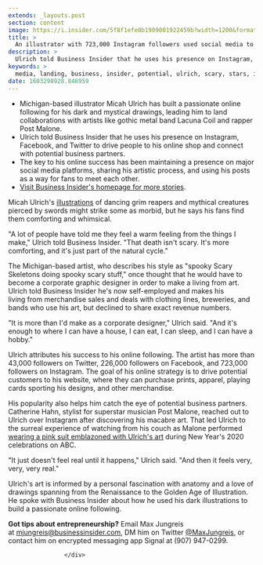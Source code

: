 ```yaml
--- 
extends: _layouts.post 
section: content 
image: https://i.insider.com/5f8f1efe0b1909001922459b?width=1200&format=jpeg 
title: > 
  An illustrator with 723,000 Instagram followers used social media to make art his full-time job. Here's his formula for building a fanbase and landing collaborations with stars like Post Malone. 
description: > 
  Ulrich told Business Insider that he uses his presence on Instagram, Facebook, and Twitter to drive people to his online shop and connect with potential business partners."A lot of people have told me they feel a warm feeling from the things I make," Ulrich told Business Insider.His popularity also helps him catch the eye of potential business partners.Catherine Hahn, stylist for superstar musician Post Malone, reached out to Ulrich over Instagram after discovering his macabre art.He spoke with Business Insider about how he used his dark illustrations to build a passionate online following. 
keywords: > 
  media, landing, business, insider, potential, ulrich, scary, stars, instagram, twitter, used, social, malone, post, told, online, job, art, illustrator 
date: 1603298928.846959 
--- 
```

<div><ul class="summary-list">
<li>Michigan-based illustrator Micah Ulrich has built a passionate online following for his dark and mystical drawings, leading him to land collaborations with artists like gothic metal band Lacuna Coil and rapper Post Malone.</li>
<li>Ulrich told Business Insider that he uses his presence on Instagram, Facebook, and Twitter to drive people to his online shop and connect with potential business partners.</li>
<li>The key to his online success has been maintaining a presence on major social media platforms, sharing his artistic process, and using his posts as a way for fans to meet each other.</li>
<li><a href="https://www.businessinsider.com/?hprecirc-bullet">Visit Business Insider's homepage for more stories</a>.</li>
</ul>
<p id="gpt-slideshow-smallbusiness-mobile_in_post_ad-fluid-1" class="ad ad-wrapper fluid in-post only-mobile"></p>

<p id="gpt-slideshow-smallbusiness-desktop_in_post_ad-fluid-1" class="ad ad-wrapper fluid in-post only-desktop"></p>
<p>Micah Ulrich's <a href="https://shop.micahulrich.com/'">illustrations</a> of dancing grim reapers and mythical creatures pierced by swords might strike some as morbid, but he says his fans find them comforting and whimsical.</p><p>"A lot of people have told me they feel a warm feeling from the things I make," Ulrich told Business Insider. "That death isn't scary. It's more comforting, and it's just part of the natural cycle."</p><p>The Michigan-based artist, who describes his style as "spooky Scary Skeletons doing spooky scary stuff," once thought that he would have to become a corporate graphic designer in order to make a living from art. Ulrich told Business Insider he's now self-employed and makes his living&#160;from merchandise sales and deals with clothing lines, breweries, and bands who use his art, but declined to share exact revenue numbers.</p><p>"It is more than I'd make as a corporate designer," Ulrich said. "And it's enough to where I can have a house, I can eat, I can sleep, and I can have a hobby."</p><p>Ulrich attributes his success to his online following. The artist has more than 43,000 followers on Twitter, 226,000 followers on Facebook, and 723,000 followers on Instagram. The goal of his online strategy is to drive potential customers to his website, where they can purchase prints, apparel, playing cards sporting his designs, and other merchandise.&#160;</p><p>His popularity also helps him catch the eye of potential business partners. Catherine Hahn, stylist for superstar musician Post Malone, reached out to Ulrich over Instagram after discovering his macabre art. That led Ulrich to the surreal experience of watching from his couch as Malone performed <a href="https://www.billboard.com/articles/columns/hip-hop/8547207/post-malone-performs-circles-congratulations-at-dick-clark-new-years-rockin-ryan-seacrest-2020#:~:text=Post%20Malone%20brought%20a%20colorful,Circles%22%20and%20%22Congratulations.%22">wearing a pink suit emblazoned with Ulrich's art</a> during New Year's 2020 celebrations on ABC.</p><p>"It just doesn't feel real until it happens," Ulrich said. "And then it feels very, very, very real."</p><p>Ulrich's art is informed by a personal fascination with anatomy and a love of drawings spanning from the Renaissance to the Golden Age of Illustration. He spoke with Business Insider about how he used his dark illustrations to build a passionate online following.</p>
<p id="gpt-slideshow-smallbusiness-mobile_in_post_ad-fluid-2" class="ad ad-wrapper fluid in-post only-mobile"></p>

<p id="gpt-slideshow-smallbusiness-desktop_in_post_ad-fluid-2" class="ad ad-wrapper fluid in-post only-desktop"></p>
<p><strong>Got tips about entrepreneurship?</strong>&#160;Email Max Jungreis at&#160;<a href="mailto:mjungreis@businessinsider.com">mjungreis@businessinsider.com</a>, DM him on Twitter&#160;<a href="https://twitter.com/MaxJungreis">@MaxJungreis</a>, or contact him on encrypted messaging app Signal at (907) 947-0299.</p>

                    </div>